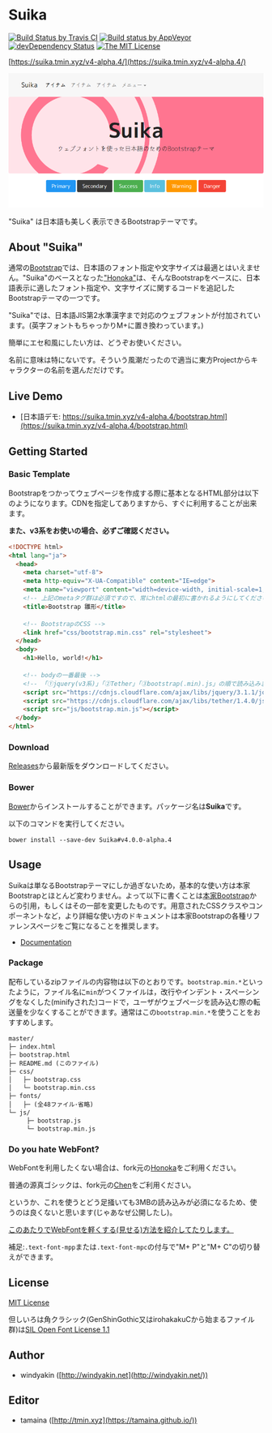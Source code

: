 # Suika

[![Build Status by Travis CI](https://travis-ci.org/tamaina/Suika.svg?branch=master)](https://travis-ci.org/tamaina/Suika)
[![Build status by AppVeyor](https://ci.appveyor.com/api/projects/status/b6rn5tseqbc0w3v7/branch/master?svg=true)](https://ci.appveyor.com/project/tamaina/suika/branch/master)
[![devDependency Status](https://david-dm.org/tamaina/Suika/master/dev-status.svg)](https://david-dm.org/tamaina/Suika/master?type=dev)
[![The MIT License](https://img.shields.io/badge/license-MIT-blue.svg)](LICENSE)

[https://suika.tmin.xyz/v4-alpha.4/](https://suika.tmin.xyz/v4-alpha.4/)

[![Suika](docs/assets/img/sample.png)](https://suika.tmin.xyz/v4-alpha.4/)

"Suika" は日本語も美しく表示できるBootstrapテーマです。

## About "Suika"

通常の[Bootstrap](http://getbootstrap.com/)では、日本語のフォント指定や文字サイズは最適とはいえません。"Suika"のベースとなった["Honoka"](honokak.osaka)は、そんなBootstrapをベースに、日本語表示に適したフォント指定や、文字サイズに関するコードを追記したBootstrapテーマの一つです。

"Suika"では、日本語JIS第2水準漢字まで対応のウェブフォントが付加されています。(英字フォントもちゃっかりM+に置き換わっています。)

簡単にエセ和風にしたい方は、どうぞお使いください。

名前に意味は特にないです。そういう風潮だったので適当に東方Projectからキャラクターの名前を選んだだけです。

## Live Demo

 * [日本語デモ: https://suika.tmin.xyz/v4-alpha.4/bootstrap.html](https://suika.tmin.xyz/v4-alpha.4/bootstrap.html) 

## Getting Started


### Basic Template

Bootstrapをつかってウェブページを作成する際に基本となるHTML部分は以下のようになります。CDNを指定してありますから、すぐに利用することが出来ます。

**また、v3系をお使いの場合、必ずご確認ください。**

```html
<!DOCTYPE html>
<html lang="ja">
  <head>
    <meta charset="utf-8">
    <meta http-equiv="X-UA-Compatible" content="IE=edge">
    <meta name="viewport" content="width=device-width, initial-scale=1, shrink-to-fit=no">
    <!-- 上記のmetaタグ群は必須ですので、常にhtmlの最初に書かれるようにしてください。 -->
    <title>Bootstrap 雛形</title>

    <!-- BootstrapのCSS -->
    <link href="css/bootstrap.min.css" rel="stylesheet">
  </head>
  <body>
    <h1>Hello, world!</h1>

    <!-- bodyの一番最後 -->
    <!-- 「①jquery(v3系)」「②Tether」「③bootstrap(.min).js」の順で読み込みます。 -->
    <script src="https://cdnjs.cloudflare.com/ajax/libs/jquery/3.1.1/jquery.slim.min.js"></script>
    <script src="https://cdnjs.cloudflare.com/ajax/libs/tether/1.4.0/js/tether.min.js"></script>
    <script src="js/bootstrap.min.js"></script>
  </body>
</html>
```

### Download

[Releases](https://github.com/tamaina/Suika/releases)から最新版をダウンロードしてください。

### Bower

[Bower](http://bower.io/)からインストールすることができます。パッケージ名は**Suika**です。

以下のコマンドを実行してください。

```
bower install --save-dev Suika#v4.0.0-alpha.4
```

## Usage

Suikaは単なるBootstrapテーマにしか過ぎないため，基本的な使い方は本家Bootstrapとほとんど変わりません。よって以下に書くことは[本家Bootstrap](http://v4-alpha.getbootstrap.com/getting-started/)からの引用，もしくはその一部を変更したものです。用意されたCSSクラスやコンポーネントなど，より詳細な使い方のドキュメントは本家Bootstrapの各種リファレンスページをご覧になることを推奨します。

* [Documentation](http://v4-alpha.getbootstrap.com/getting-started/introduction/)

### Package

配布しているzipファイルの内容物は以下のとおりです。``bootstrap.min.*``といったように，ファイル名に``min``がつくファイルは，改行やインデント・スペーシングをなくした(minifyされた)コードで，ユーザがウェブページを読み込む際の転送量を少なくすることができます。通常はこの``bootstrap.min.*``を使うことをおすすめします。

```
master/
├─ index.html
├─ bootstrap.html
├─ README.md (このファイル)
├─ css/
│   ├─ bootstrap.css
│   └─ bootstrap.min.css
├─ fonts/
│   ├─ (全48ファイル･省略)
└─ js/
     ├─ bootstrap.js
     └─ bootstrap.min.js
```

### Do you hate WebFont?

WebFontを利用したくない場合は、fork元の[Honoka](http://honokak.osaka)をご利用ください。

普通の源真ゴシックは、fork元の[Chen](http://chen.tmin.xyz/v4-alpha.4)をご利用ください。

というか、これを使うとどう足掻いても3MBの読み込みが必須になるため、使うのは良くないと思います(じゃあなぜ公開したし)。

[このあたりでWebFontを軽くする(見せる)方法を紹介してたりします。](https://tamaina.github.io/The-Japanese-Web-Fonts/#!HowToSet.md)

補足:```.text-font-mpp```または```.text-font-mpc```の付与で"M+ P"と"M+ C"の切り替えができます。

## License

[MIT License](LICENSE)

但しいろは角クラシック(GenShinGothic又はirohakakuCから始まるファイル群)は[SIL Open Font License 1.1](https://ja.osdn.net/projects/opensource/wiki/SIL_Open_Font_License_1.1)

## Author

 * windyakin ([http://windyakin.net](http://windyakin.net/))

## Editor

 * tamaina ([http://tmin.xyz](https://tamaina.github.io/))
